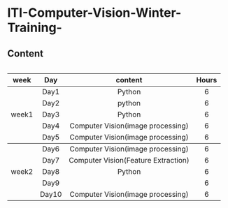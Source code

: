 # ITI-Computer-Vision-Winter-Training-
## Content

<table>
   
<table>
    <thead>
        <tr>
            <th> week</th>
            <th >Day</th>
            <th >content</th>
           <th >Hours</th>
        </tr>
    </thead>
    <tbody>
            <tr>
                <td rowspan=8 align=center>
week1
                </td>
                <td  align="center">Day1</td>
                <td align="center"> Python</td>
                <td align="center"> 6</td>
            </tr>
            <tr>
                <td  align="center">Day2</td>
                <td align="center">python</td>
                <td align="center"> 6</td>
            </tr>
            <tr>
                <td  align="center">Day3</td>
                <td align="center">Python</td>
                <td align="center"> 6</td>
            </tr>
            <tr>
                <td align="center">Day4</td>
                <td align="center"> Computer Vision(image processing) </td>
                <td align="center"> 6</td>
            </tr>
       <tr>
                <td align="center">Day5</td>
                <td align="center"> Computer Vision(image processing) </td>
                 <td align="center"> 6</td>
            </tr>
   </tbody>
 <tbody>
            <tr>
                <td rowspan=8 align=center>
week2
                </td>
                <td  align="center">Day6</td>
                <td align="center">Computer Vision(image processing)</td>
                <td align="center"> 6</td>
            </tr>
            <tr>
                <td  align="center">Day7</td>
                <td align="center">Computer Vision(Feature Extraction)</td>
                <td align="center"> 6</td>
            </tr>
            <tr>
                <td  align="center">Day8</td>
                <td align="center">Python</td>
                <td align="center"> 6</td>
            </tr>
            <tr>
                <td align="center">Day9</td>
                <td align="center">  </td>
                <td align="center"> 6</td>
            </tr>
       <tr>
                <td align="center">Day10</td>
                <td align="center"> Computer Vision(image processing) </td>
                <td align="center"> 6</td>
            </tr>
   </tbody>



            

